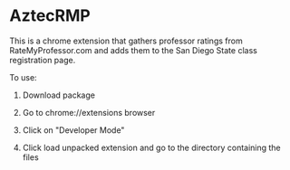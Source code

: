 # AztecRMP

This is a chrome extension that gathers professor ratings from RateMyProfessor.com and adds them to the San Diego State class registration page.

To use: 

1. Download package 

2. Go to chrome://extensions browser

3. Click on "Developer Mode"

4. Click load unpacked extension and go to the directory containing the files
